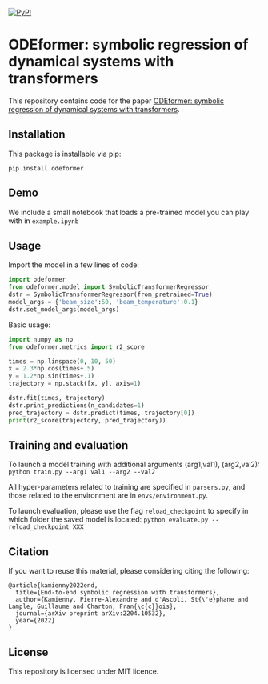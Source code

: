 [![PyPI](https://img.shields.io/pypi/v/odeformer.svg)](
https://pypi.org/project/odeformer/)
# ODEformer: symbolic regression of dynamical systems with transformers

This repository contains code for the paper [ODEformer: symbolic regression of dynamical systems with transformers]().

## Installation
This package is installable via pip:

```pip install odeformer```

## Demo

We include a small notebook that loads a pre-trained model you can play with in ```example.ipynb```

## Usage

Import the model in a few lines of code:
```python
import odeformer
from odeformer.model import SymbolicTransformerRegressor
dstr = SymbolicTransformerRegressor(from_pretrained=True)
model_args = {'beam_size':50, 'beam_temperature':0.1}
dstr.set_model_args(model_args)
```

Basic usage:
```python
import numpy as np
from odeformer.metrics import r2_score

times = np.linspace(0, 10, 50)
x = 2.3*np.cos(times+.5)
y = 1.2*np.sin(times+.1)
trajectory = np.stack([x, y], axis=1)

dstr.fit(times, trajectory)
dstr.print_predictions(n_candidates=1)
pred_trajectory = dstr.predict(times, trajectory[0])
print(r2_score(trajectory, pred_trajectory))
```


## Training and evaluation

To launch a model training with additional arguments (arg1,val1), (arg2,val2):
```python train.py --arg1 val1 --arg2 --val2```

All hyper-parameters related to training are specified in ```parsers.py```, and those related to the environment are in ```envs/environment.py```.

To launch evaluation, please use the flag ```reload_checkpoint``` to specify in which folder the saved model is located:
```python evaluate.py --reload_checkpoint XXX```


## Citation

If you want to reuse this material, please considering citing the following:
```
@article{kamienny2022end,
  title={End-to-end symbolic regression with transformers},
  author={Kamienny, Pierre-Alexandre and d'Ascoli, St{\'e}phane and Lample, Guillaume and Charton, Fran{\c{c}}ois},
  journal={arXiv preprint arXiv:2204.10532},
  year={2022}
}
```

## License

This repository is licensed under MIT licence.
